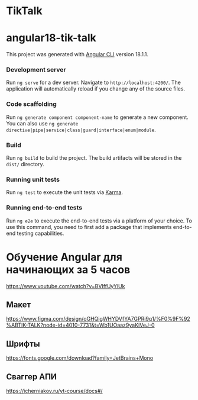 # TikTalk
# angular18-tik-talk

This project was generated with [Angular CLI](https://github.com/angular/angular-cli) version 18.1.1.

### Development server

Run `ng serve` for a dev server. Navigate to `http://localhost:4200/`. The application will automatically reload if you change any of the source files.

### Code scaffolding

Run `ng generate component component-name` to generate a new component. You can also use `ng generate directive|pipe|service|class|guard|interface|enum|module`.

### Build

Run `ng build` to build the project. The build artifacts will be stored in the `dist/` directory.

### Running unit tests

Run `ng test` to execute the unit tests via [Karma](https://karma-runner.github.io).

### Running end-to-end tests

Run `ng e2e` to execute the end-to-end tests via a platform of your choice. To use this command, you need to first add a package that implements end-to-end testing capabilities.

# Обучение Angular для начинающих за 5 часов
https://www.youtube.com/watch?v=BVIffUyYlUk
## Макет
https://www.figma.com/design/oGHQigWHYDVfYA7GPRi9q1/%F0%9F%92%ABTIK-TALK?node-id=4010-7731&t=Wb1UOaaz9yaKiVeJ-0
## Шрифты
https://fonts.google.com/download?family=JetBrains+Mono
## Сваггер АПИ
https://icherniakov.ru/yt-course/docs#/
